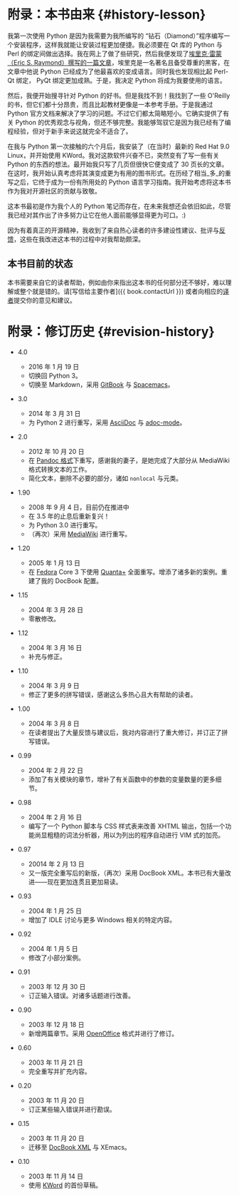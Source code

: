 # 附录：本书由来 {#history-lesson}

我第一次使用 Python 是因为我需要为我所编写的 “钻石（Diamond）”程序编写一个安装程序，这样我就能让安装过程更加便捷。我必须要在 Qt 库的 Python 与 Perl 的绑定间做出选择。我在网上了做了些研究，然后我便发现了[埃里克·雷蒙（Eric S. Raymond）撰写的一篇文章](http://www.python.org/about/success/esr/)，埃里克是一名著名且备受尊重的黑客，在文章中他说 Python 已经成为了他最喜欢的变成语言。同时我也发现相比起  Perl-Qt 绑定， PyQt 绑定更加成熟。于是，我决定 Python 将成为我要使用的语言。

然后，我便开始搜寻针对 Python 的好书。但是我找不到！我找到了一些 O'Reilly 的书，但它们都十分昂贵，而且比起教材更像是一本参考手册。于是我通过 Python 官方文档来解决了学习的问题。不过它们都太简略短小。它确实提供了有关 Python 的优秀观念与视角，但还不够完整。我能够驾驭它是因为我已经有了编程经验，但对于新手来说这就完全不适合了。

在我与 Python 第一次接触的六个月后，我安装了（在当时）最新的 Red Hat 9.0 Linux，并开始使用 KWord。我对这款软件兴奋不已，突然变有了写一些有关 Python 的东西的想法。最开始我只写了几页但很快它便变成了 30 页长的文章。在这时，我开始认真考虑将其演变成更为有用的图书形式。在历经了相当_多_的重写之后，它终于成为一份有所用处的 Python 语言学习指南。我开始考虑将这本书作为我对开源社区的贡献与致敬。

这本书最初是作为我个人的 Python 笔记而存在，在未来我想还会依旧如此，尽管我已经对其作出了许多努力让它在他人面前能够显得更为可口。:)

因为有着真正的开源精神，我收到了来自热心读者的许多建设性建议、批评与[反馈](./README.md#who-reads-bop)，这些在我改进这本书的过程中对我帮助颇深。

## 本书目前的状态

本书需要来自它的读者帮助，例如由你来指出这本书的任何部分还不够好，难以理解或整个就是错的。请[写信给主要作者]({{ book.contactUrl }}) 或者向相应的[译者](./23.translations.md#translations)提交你的意见和建议。

# 附录：修订历史 {#revision-history}

- 4.0
    - 2016 年 1 月 19 日
    - 切换回 Python 3。
    - 切换至 Markdown，采用 [GitBook](https://www.gitbook.com) 与 [Spacemacs](http://spacemacs.org)。
- 3.0
    - 2014 年 3 月 31 日
    - 为 Python 2 进行重写，采用 [AsciiDoc](http://asciidoctor.org/docs/what-is-asciidoc/) 与 [adoc-mode](https://github.com/sensorflo/adoc-mode/wiki)。

- 2.0
    - 2012 年 10 月 20 日
    - 在 [Pandoc 格式](http://johnmacfarlane.net/pandoc/README.html)下重写，感谢我的妻子，是她完成了大部分从 MediaWiki 格式转换文本的工作。
    - 简化文本，删除不必要的部分，诸如 `nonlocal` 与元类。

- 1.90
    - 2008 年 9 月 4 日，目前仍在推进中
    - 在 3.5 年的止息后重新复兴！
    - 为 Python 3.0 进行重写。
    - （再次）采用 [MediaWiki](http://www.mediawiki.org) 进行重写。

- 1.20
    - 2005 年 1 月 13 日
    - 在 [Fedora](http://fedoraproject.org/) Core 3 下使用 [Quanta+](https://en.wikipedia.org/wiki/Quanta_Plus) 全面重写。增添了诸多新的案例。重建了我的 DocBook 配置。

- 1.15
    - 2004 年 3 月 28 日
    - 零散修改。

- 1.12
    - 2004 年 3 月 16 日
    - 补充与修正。

- 1.10
    - 2004 年 3 月 9 日
    - 修正了更多的拼写错误，感谢这么多热心且大有帮助的读者。

- 1.00
    - 2004 年 3 月 8 日
    - 在读者提出了大量反馈与建议后，我对内容进行了重大修订，并订正了拼写错误。

- 0.99
    - 2004 年 2 月 22 日
    - 添加了有关模块的章节，增补了有关函数中的参数的变量数量的更多细节。

- 0.98
    - 2004 年 2 月 16 日
    - 编写了一个 Python 脚本与 CSS 样式表来改善 XHTML 输出，包括一个功能尚显粗糙的词法分析器，用以为列出的程序自动进行 VIM 式的加亮。

- 0.97
    - 20014 年 2 月 13 日
    - 又一版完全重写后的新版，（再次）采用 DocBook XML。本书已有大量改进——现在更加连贯且更加易读。

- 0.93
    - 2004 年 1 月 25 日
    - 增加了 IDLE 讨论与更多 Windows 相关的特定内容。

- 0.92
    - 2004 年 1 月 5 日
    - 修改了小部分案例。

- 0.91
    - 2003 年 12 月 30 日
    - 订正输入错误。对诸多话题进行改善。

- 0.90
    - 2003 年 12 月 18 日
    - 新增两篇章节。采用 [OpenOffice](https://en.wikipedia.org/wiki/OpenOffice) 格式并进行了修订。

- 0.60
    - 2003 年 11 月 21 日
    - 完全重写并扩充内容。

- 0.20
    - 2003 年 11 月 20 日
    - 订正某些输入错误并进行勘误。

- 0.15
    - 2003 年 11 月 20 日
    - 迁移至 [DocBook XML](https://en.wikipedia.org/wiki/DocBook) 与 XEmacs。

- 0.10
    - 2003 年 11 月 14 日
    - 使用 [KWord](https://en.wikipedia.org/wiki/Kword) 的首份草稿。